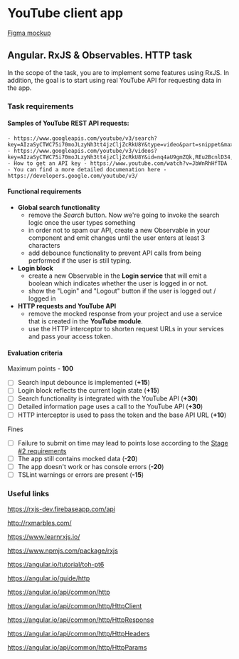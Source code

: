 
# YouTube client app

[Figma mockup](https://www.figma.com/file/tS3Zqk138yXUmRxSWKDv4r/YouTube-client?node-id=0%3A1)

## Angular. RxJS & Observables. HTTP task
In the scope of the task, you are to implement some features using RxJS. In addition, the goal is to start using real YouTube API for requesting data in the app.

### Task requirements

#### Samples of YouTube REST API requests:
    - https://www.googleapis.com/youtube/v3/search?key=AIzaSyCTWC75i70moJLzyNh3tt4jzCljZcRkU8Y&type=video&part=snippet&maxResults=15&q=js
    - https://www.googleapis.com/youtube/v3/videos?key=AIzaSyCTWC75i70moJLzyNh3tt4jzCljZcRkU8Y&id=nq4aU9gmZQk,REu2BcnlD34,qbPTdW7KgOg&part=snippet,statistics
    - How to get an API key - https://www.youtube.com/watch?v=JbWnRhHfTDA
    - You can find a more detailed documenation here - https://developers.google.com/youtube/v3/

#### Functional requirements
- **Global search functionality**
    - remove the *Search* button. Now we're going to invoke the search logic once the user types something
    - in order not to spam our API, create a new Observable in your component and emit changes until the user enters at least 3 characters
    - add debounce functionality to prevent API calls from being performed if the user is still typing.
- **Login block**
    - create a new Observable in the **Login service** that will emit a boolean which indicates whether the user is logged in or not.
    - show the "Login" and "Logout" button if the user is logged out / logged in
- **HTTP requests and YouTube API**
    - remove the mocked response from your project and use a service that is created in the **YouTube module**.
    - use the HTTP interceptor to shorten request URLs in your services and pass your access token.

#### Evaluation criteria
Maximum points - **100**

- [ ] Search input debounce is implemented (**+15**)
- [ ] Login block reflects the current login state (**+15**)
- [ ] Search functionality is integrated with the YouTube API (**+30**)
- [ ] Detailed information page uses a call to the YouTube API (**+30**)
- [ ] HTTP interceptor is used to pass the token and the base API URL (**+10**) 

Fines
- [ ] Failure to submit on time may lead to points lose according to the [Stage #2 requirements](https://docs.rs.school/#/stage2?id=%d0%94%d0%b5%d0%b4%d0%bb%d0%b0%d0%b9%d0%bd%d1%8b)
- [ ] The app still contains mocked data (**-20**)
- [ ] The app doesn't work or has console errors (**-20**)
- [ ] TSLint warnings or errors are present (**-15**)

### Useful links
https://rxjs-dev.firebaseapp.com/api

http://rxmarbles.com/

https://www.learnrxjs.io/

https://www.npmjs.com/package/rxjs

https://angular.io/tutorial/toh-pt6

https://angular.io/guide/http

https://angular.io/api/common/http

https://angular.io/api/common/http/HttpClient

https://angular.io/api/common/http/HttpResponse

https://angular.io/api/common/http/HttpHeaders

https://angular.io/api/common/http/HttpParams
